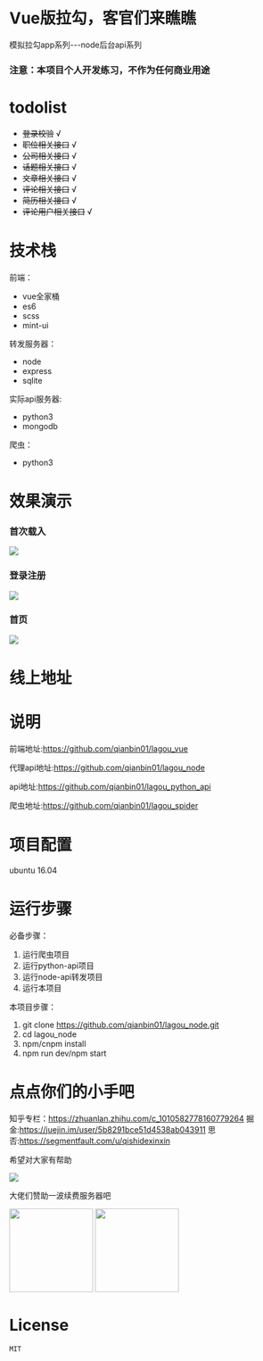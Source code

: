 
# Vue版拉勾，客官们来瞧瞧
模拟拉勾app系列---node后台api系列


### 注意：本项目个人开发练习，不作为任何商业用途


# todolist
+ ~~登录校验~~  √
+ ~~职位相关接口~~  √
+ ~~公司相关接口~~  √
+ ~~话题相关接口~~  √
+ ~~文章相关接口~~  √
+ ~~评论相关接口~~  √
+ ~~简历相关接口~~  √
+ ~~评论用户相关接口~~  √

# 技术栈
前端：
+ vue全家桶
+ es6
+ scss
+ mint-ui

转发服务器：
+ node
+ express
+ sqlite

实际api服务器:
+ python3
+ mongodb

爬虫：
+ python3

# 效果演示
### 首次载入
![](screenshots/loading.gif)
### 登录注册
![](screenshots/login.gif)
### 首页
![](screenshots/home.gif)

# 线上地址

# 说明
前端地址:https://github.com/qianbin01/lagou_vue

代理api地址:https://github.com/qianbin01/lagou_node

api地址:https://github.com/qianbin01/lagou_python_api

爬虫地址:https://github.com/qianbin01/lagou_spider
# 项目配置
ubuntu 16.04
# 运行步骤
  必备步骤：
  1. 运行爬虫项目
  2. 运行python-api项目
  3. 运行node-api转发项目
  4. 运行本项目
  
  本项目步骤：
  1. git clone  https://github.com/qianbin01/lagou_node.git
  2. cd lagou_node
  3. npm/cnpm install
  4. npm run dev/npm start
  

# 点点你们的小手吧
知乎专栏：https://zhuanlan.zhihu.com/c_1010582778160779264
掘金:https://juejin.im/user/5b8291bce51d4538ab043911
思否:https://segmentfault.com/u/qishidexinxin

希望对大家有帮助

![](http://oh343spqg.bkt.clouddn.com/dianzan.jpg)

大佬们赞助一波续费服务器吧

<img src="http://oh343spqg.bkt.clouddn.com/zhifubao.jpg" width="150" hegiht="50" />


<img src="http://oh343spqg.bkt.clouddn.com/%E5%BE%AE%E4%BF%A1.jpg" width="150" hegiht="50" />

# License
    MIT
